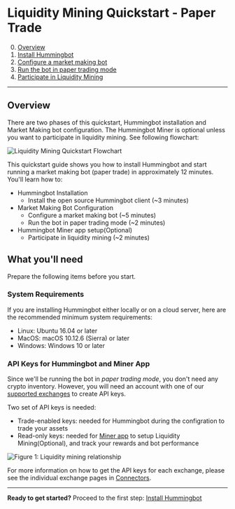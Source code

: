 # Liquidity Mining Quickstart - Paper Trade

0. [Overview](index.md)
1. [Install Hummingbot](install.md)
2. [Configure a market making bot](configure.md)
3. [Run the bot in paper trading mode](run-bot.md)
4. [Participate in Liquidity Mining](participate.md) 

---

## Overview

There are two phases of this quickstart, Hummingbot installation and Market Making bot configuration. The Hummingbot Miner is optional unless you want to participate in liquidity mining. See following flowchart:

![Liquidity Mining Quickstart Flowchart](/assets/img/LiquidityMiningQuickstartFlowchart.png)

This quickstart guide shows you how to install Hummingbot and start running a market making bot (paper trade) in approximately 12 minutes. You'll learn how to:

* Hummingbot Installation
    * Install the open source Hummingbot client (~3 minutes)
* Market Making Bot Configuration
    * Configure a market making bot (~5 minutes)
    * Run the bot in paper trading mode (~2 minutes)
* Hummingbot Miner app setup(Optional)
    * Participate in liquidity mining (~2 minutes)


<!-- ### Inventory

Hummingbot is trading software that uses your own crypto assets. You will need inventory available on each exchange where you want to run a bot.

Remember that you need inventory of both the **base asset** (the asset that you are buying and selling) and the **quote asset** (the asset that you exchange for it). For example, if you are making a market in a `BTC/USDT` trading pair, you'll need some `BTC` and `USDT`. -->


## What you'll need

Prepare the following items before you start.

### System Requirements

If you are installing Hummingbot either locally or on a cloud server, here are the recommended minimum system requirements:

* Linux: Ubuntu 16.04 or later
* MacOS: macOS 10.12.6 (Sierra) or later
* Windows: Windows 10 or later

### API Keys for Hummingbot and Miner App

Since we'll be running the bot in *paper trading mode*, you don't need any crypto inventory. However, you will need an account with one of our [supported exchanges](/connectors) to create API keys.

Two set of API keys is needed: 

* Trade-enabled keys: needed for Hummingbot during the configration to trade your assets
* Read-only keys: needed for [Miner app](https://miners.hummingbot.io/) to setup Liquidity Mining(Optional), and track your rewards and bot performance

![Figure 1: Liquidity mining relationship](/assets/img/liquidityminingrelationship.jpg)

For more information on how to get the API keys for each exchange, please see the individual exchange pages in [Connectors](/connectors).

---

**Ready to get started?** Proceed to the first step: [Install Hummingbot](install.md)
